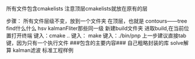 所有文件包含cmakelists
注意顶层cmakelists就放在原有的层

步骤：
所有文件层级不变，放到一个文件夹
在顶层，也就是 contours——tree find什么什么 hsv kalmanFliter那些同一级
新建build文件夹 进取build,在当前位置打开终端
键入：cmake ..
键入： make
键入：./bin/pnp
上一步建议直接tab键，因为只有一个执行文件
###包含的主要内容### 自己粗略封装的库 solve解算 kalman滤波 标准工程样例

